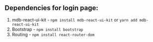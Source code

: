 ## Dependencies for login page:
1. mdb-react-ui-kit -  `npm install mdb-react-ui-kit` or `yarn add mdb-react-ui-kit`
2. Bootstrap - `npm install bootstrap`
3. Routing - `npm install react-router-dom`
